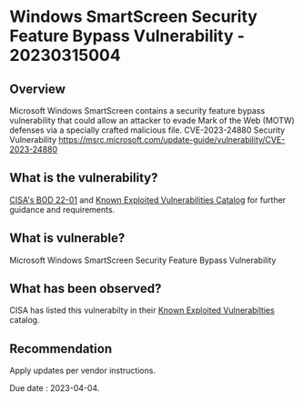 # Windows SmartScreen Security Feature Bypass Vulnerability - 20230315004

## Overview
Microsoft Windows SmartScreen contains a security feature bypass vulnerability that could allow an attacker to evade Mark of the Web (MOTW) defenses via a specially crafted malicious file. CVE-2023-24880 Security Vulnerability <https://msrc.microsoft.com/update-guide/vulnerability/CVE-2023-24880>

## What is the vulnerability?
[CISA's BOD 22-01](https://www.cisa.gov/binding-operational-directive-22-01) and [Known Exploited Vulnerabilities Catalog](https://cisa.gov/known-exploited-vulnerabilities-catalog) for further guidance and requirements.

## What is vulnerable?
 Microsoft Windows SmartScreen Security Feature Bypass Vulnerability 

## What has been observed?
CISA has listed this vulnerabilty in their [Known Exploited Vulnerabilties](https://www.cisa.gov/known-exploited-vulnerabilities-catalog) catalog.

## Recommendation
Apply updates per vendor instructions.

Due date : 2023-04-04.
